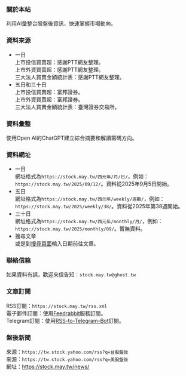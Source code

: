 ### 關於本站

利用AI彙整台股盤後資訊，快速掌握市場動向。

### 資料來源

- 一日  
上市投信買賣超：感謝PTT網友整理。  
上市外資買賣超：感謝PTT網友整理。  
三大法人買賣金額統計表：感謝PTT網友整理。  
- 五日和三十日  
上市投信買賣超：富邦證券。  
上市外資買賣超：富邦證券。  
三大法人買賣金額統計表：臺灣證券交易所。

### 資料彙整

使用Open AI的ChatGPT建立綜合摘要和解讀籌碼方向。

### 資料網址

- 一日  
網址格式為`https://stock.may.tw/西元年/月/日/`，例如：`https://stock.may.tw/2025/09/12/`。資料從2025年9月5日開始。
- 五日  
網址格式為`https://stock.may.tw/西元年/weekly/週數/`，例如：`https://stock.may.tw/2025/weekly/38/`。資料從2025年第38週開始。
- 三十日  
網址格式為`https://stock.may.tw/西元年/monthly/月/`，例如：`https://stock.may.tw/2025/monthly/09/`。暫無資料。
- 搜尋文章  
或是到[搜尋頁面](https://stock.may.tw/search/)輸入日期前往文章。

### 聯絡信箱

如果資料有誤，歡迎來信告知：`stock.may.tw@ghost.tw`  

### 文章訂閱

RSS訂閱：`https://stock.may.tw/rss.xml`  
電子郵件訂閱：使用[Feedrabbit](https://feedrabbit.com/)服務訂閱。  
Telegram訂閱：使用[RSS-to-Telegram-Bot](https://t.me/RSStT_Bot)訂閱。

### 盤後新聞

來源：`https://tw.stock.yahoo.com/rss?q=台股盤後`  
來源：`https://tw.stock.yahoo.com/rss?q=美股盤後`  
網址：<https://stock.may.tw/news/>
